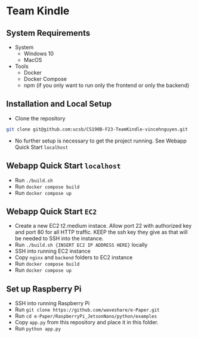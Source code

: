 # Team Kindle

## System Requirements
- System
  -  Windows 10
  -  MacOS
- Tools
  - Docker
  - Docker Compose
  - npm (if you only want to run only the frontend or only the backend)

## Installation and Local Setup
- Clone the repository
```bash
git clone git@github.com:ucsb/CS190B-F23-TeamKindle-vincehnguyen.git
```
- No further setup is necessary to get the project running. See Webapp Quick Start `localhost`

## Webapp Quick Start `localhost`
- Run `./build.sh`
- Run `docker compose build`
- Run `docker compose up`

## Webapp Quick Start `EC2`
- Create a new EC2 t2.medium instace. Allow port 22 with authorized key and port 80 for all HTTP traffic. KEEP the ssh key they give as that will be needed to SSH into the instance.
- Run `./build.sh {INSERT EC2 IP ADDRESS HERE}` locally
- SSH into running EC2 instance
- Copy `nginx` and `backend` folders to EC2 instance
- Run `docker compose build`
- Run `docker compose up`

## Set up Raspberry Pi
- SSH into running Raspberry Pi
- Run `git clone https://github.com/waveshare/e-Paper.git`
- Run `cd e-Paper/RaspberryPi_JetsonNano/python/examples`
- Copy `app.py` from this repository and place it in this folder.
- Run `python app.py`
